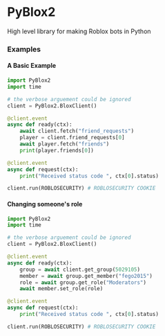 # PyBlox2

High level library for making Roblox bots in Python
### Examples
#### A Basic Example
```python
import PyBlox2
import time

# the verbose arguement could be ignored
client = PyBlox2.BloxClient()

@client.event
async def ready(ctx):
    await client.fetch("friend_requests")
    player = client.friend_requests[0]
    await player.fetch("friends")
    print(player.friends[0])

@client.event
async def request(ctx):
    print("Received status code ", ctx[0].status)

client.run(ROBLOSECURITY) # ROBLOSECURITY COOKIE
```
#### Changing someone's role
```python
import PyBlox2
import time

# the verbose arguement could be ignored
client = PyBlox2.BloxClient()

@client.event
async def ready(ctx):
    group = await client.get_group(5029105)
    member = await group.get_member("fego2015")
    role = await group.get_role("Moderators")
    await member.set_role(role)

@client.event
async def request(ctx):
    print("Received status code ", ctx[0].status)

client.run(ROBLOSECURITY) # ROBLOSECURITY COOKIE
```